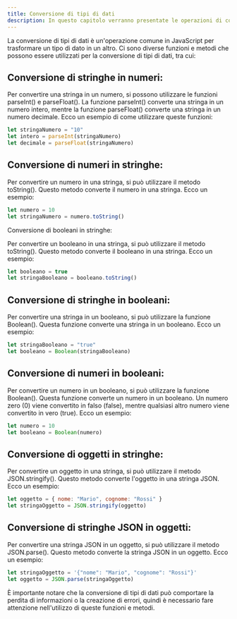```yaml
---
title: Conversione di tipi di dati
description: In questo capitolo verranno presentate le operazioni di conversione di tipi di dati in JavaScript. Verranno illustrate le funzioni parseInt(), parseFloat() e toString(), nonché le regole di coercizione implicita e esplicita.
---
```


La conversione di tipi di dati è un'operazione comune in JavaScript per trasformare un tipo di dato in un altro. Ci sono diverse funzioni e metodi che possono essere utilizzati per la conversione di tipi di dati, tra cui:

## Conversione di stringhe in numeri:

Per convertire una stringa in un numero, si possono utilizzare le funzioni parseInt() e parseFloat(). La funzione parseInt() converte una stringa in un numero intero, mentre la funzione parseFloat() converte una stringa in un numero decimale. Ecco un esempio di come utilizzare queste funzioni:

```js
let stringaNumero = "10"
let intero = parseInt(stringaNumero)
let decimale = parseFloat(stringaNumero)
```

## Conversione di numeri in stringhe:

Per convertire un numero in una stringa, si può utilizzare il metodo toString(). Questo metodo converte il numero in una stringa. Ecco un esempio:

```js
let numero = 10
let stringaNumero = numero.toString()
```

Conversione di booleani in stringhe:

Per convertire un booleano in una stringa, si può utilizzare il metodo toString(). Questo metodo converte il booleano in una stringa. Ecco un esempio:

```js
let booleano = true
let stringaBooleano = booleano.toString()
```

## Conversione di stringhe in booleani:

Per convertire una stringa in un booleano, si può utilizzare la funzione Boolean(). Questa funzione converte una stringa in un booleano. Ecco un esempio:

```js
let stringaBooleano = "true"
let booleano = Boolean(stringaBooleano)
```

## Conversione di numeri in booleani:

Per convertire un numero in un booleano, si può utilizzare la funzione Boolean(). Questa funzione converte un numero in un booleano. Un numero zero (0) viene convertito in falso (false), mentre qualsiasi altro numero viene convertito in vero (true). Ecco un esempio:

```js
let numero = 10
let booleano = Boolean(numero)
```

## Conversione di oggetti in stringhe:

Per convertire un oggetto in una stringa, si può utilizzare il metodo JSON.stringify(). Questo metodo converte l'oggetto in una stringa JSON. Ecco un esempio:

```js
let oggetto = { nome: "Mario", cognome: "Rossi" }
let stringaOggetto = JSON.stringify(oggetto)
```

## Conversione di stringhe JSON in oggetti:

Per convertire una stringa JSON in un oggetto, si può utilizzare il metodo JSON.parse(). Questo metodo converte la stringa JSON in un oggetto. Ecco un esempio:

```js
let stringaOggetto = '{"nome": "Mario", "cognome": "Rossi"}'
let oggetto = JSON.parse(stringaOggetto)
```

È importante notare che la conversione di tipi di dati può comportare la perdita di informazioni o la creazione di errori, quindi è necessario fare attenzione nell'utilizzo di queste funzioni e metodi.
